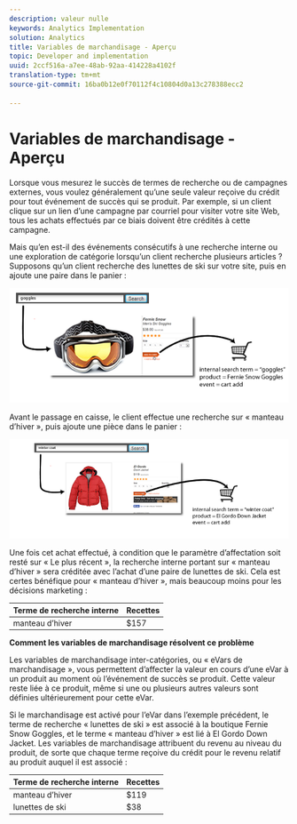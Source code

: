 ```yaml
---
description: valeur nulle
keywords: Analytics Implementation
solution: Analytics
title: Variables de marchandisage - Aperçu
topic: Developer and implementation
uuid: 2ccf516a-a7ee-48ab-92aa-414228a4102f
translation-type: tm+mt
source-git-commit: 16ba0b12e0f70112f4c10804d0a13c278388ecc2

---
```



# Variables de marchandisage - Aperçu

Lorsque vous mesurez le succès de termes de recherche ou de campagnes externes, vous voulez généralement qu’une seule valeur reçoive du crédit pour tout événement de succès qui se produit. Par exemple, si un client clique sur un lien d’une campagne par courriel pour visiter votre site Web, tous les achats effectués par ce biais doivent être crédités à cette campagne.

Mais qu’en est-il des événements consécutifs à une recherche interne ou une exploration de catégorie lorsqu’un client recherche plusieurs articles ? Supposons qu’un client recherche des lunettes de ski sur votre site, puis en ajoute une paire dans le panier :

![](assets/merch-example-goggles.png)

Avant le passage en caisse, le client effectue une recherche sur « manteau d’hiver », puis ajoute une pièce dans le panier :

![](assets/merch-example-coat.png)

Une fois cet achat effectué, à condition que le paramètre d’affectation soit resté sur « Le plus récent », la recherche interne portant sur « manteau d’hiver » sera créditée avec l’achat d’une paire de lunettes de ski. Cela est certes bénéfique pour « manteau d’hiver », mais beaucoup moins pour les décisions marketing :

| Terme de recherche interne | Recettes |
|---|---|
| manteau d’hiver | $157 |

**Comment les variables de marchandisage résolvent ce problème**

Les variables de marchandisage inter-catégories, ou « eVars de marchandisage », vous permettent d’affecter la valeur en cours d’une eVar à un produit au moment où l’événement de succès se produit. Cette valeur reste liée à ce produit, même si une ou plusieurs autres valeurs sont définies ultérieurement pour cette eVar.

Si le marchandisage est activé pour l’eVar dans l’exemple précédent, le terme de recherche « lunettes de ski » est associé à la boutique Fernie Snow Goggles, et le terme « manteau d’hiver » est lié à El Gordo Down Jacket. Les variables de marchandisage attribuent du revenu au niveau du produit, de sorte que chaque terme reçoive du crédit pour le revenu relatif au produit auquel il est associé :

| Terme de recherche interne | Recettes |
|---|---|
| manteau d’hiver | $119 |
| lunettes de ski | $38 |

